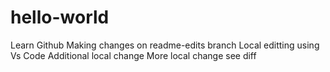 # hello-world
Learn Github
Making changes on readme-edits branch
Local editting using Vs Code
Additional local change
More local change
see diff